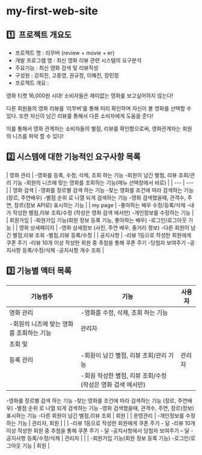 # my-first-web-site
## 1️⃣  프로젝트 개요도

- 프로젝트 명 : 리무버 (review + movie + er)
- 개발 프로그램 명 : 최신 영화 리뷰 관련 시스템의 요구분석
- 주요기능 : 최신 영화 검색 및 리뷰작성
- 구성원 : 강희진, 고종영, 권규정, 이혜진, 장민정
- 프로젝트 개요 :

영화 티켓 16,000원 시대! 소비자들은 재미없는 영화를 보고싶어하지 않는다!

다른 회원들의 영화 리뷰를 ‘리무버’를 통해 미리 확인하며 자신이 볼 영화를 선택할 수 있다. 또한 자신이 남긴 리뷰를 통해서 다른 소비자에게 도움을 준다!

이를 통해서 영화 관계자는 소비자들의 별점, 리뷰를 확인함으로써, 영화관계자는 회원의 니즈를 파악 할 수 있다!

## 2️⃣ 시스템에 대한 기능적인 요구사항 목록

| 영화 관리 | -영화를 등록, 수정, 삭제, 조회 하는 기능
-회원이 남긴 별점, 리뷰 조회/관리 기능
-회원의 니즈에 맞는 영화를 조회하는 기능(메뉴 선택창에서 바로) |
| --- | --- |
| 영화 검색 | -영화를 장르별 검색 하는 기능
-찾는 영화를 조건에 따라 검색하는 기능 (장르, 주연배우)
-별점 순위 로 나열 되게 검색하는 기능
-영화 검색했을때, 관객수, 주연, 장르(정보 API로) 표시하는 기능 |
| my page | -좋아하는 배우 수정/등록/삭제
-내가 작성한 별점,리뷰 조회/수정 (작성은 영화 검색 에서만)
-개인정보를 수정하는 기능 |
| 회원가입 | -회원가입 기능(회원 정보 등록 기능, 좋아하는 배우)
-로그인/로그아웃 기능 |
| 영화 상세페이지 | -영화 상세정보 (사진, 주연 배우, 줄거리 정보)
-다른 회원이 남긴 별점,리뷰 조회
-별점,리뷰 등록/수정 |
| 공지사항 | -리뷰 1등으로 작성한 회원에게 쿠폰 주기
-리뷰 10개 이상 작성한 회원 중 추첨을 통해 쿠폰 주기
-당첨자 보여주기
-공지사항 등록/수정/삭제
-공지사항 개수 조회 |

## 3️⃣ 기능별 액터 목록

| 기능범주 | 기능 | 사용자 |
| --- | --- | --- |
| 영화 관리 | -영화를 수정, 삭제, 조회 하는 기능
-회원의 니즈에 맞는 영화를 조회하는 기능 | 관리자 |
| 조회 및
등록 관리 | -회원이 남긴 별점, 리뷰 조회/관리 기능 | 관리자 |
|  | -회원 작성한 별점, 리뷰 조회/수정 (작성은 영화 검색 에서만)
-영화를 장르별 검색 하는 기능
-찾는 영화를 조건에 따라 검색하는 기능 (장르, 주연배우)
-별점 순위 로 나열 되게 검색하는 기능
-영화 검색했을때, 관객수, 주연, 장르(정보) 표시하는 기능
-다른 회원이 남긴 별점,리뷰 조회 | 회원 |
| 운영관리 | -개인정보를 수정하는 기능 | 관리자, 회원 |
|  | -리뷰 1등으로 작성한 회원에게 쿠폰 주기 - 달
-리뷰 10개 이상 작성한 회원 중 추첨을 통해 쿠폰 주기 - 달
-공지사항에서 당첨자 보여주기 – 달
-공지사항 등록/수정/삭제 | 관리자 |
|  | -회원가입 기능(회원 정보 등록 기능)
-로그인/로그아웃 기능 | 회원 |
